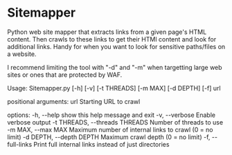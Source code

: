 # Sitemapper
Python web site mapper that extracts links from a given page's HTML content.
Then crawls to these links to get their HTMl content and look for additional links.
Handy for when you want to look for sensitive paths/files on a website.

I recommend limiting the tool with "-d" and "-m" when targetting large web sites or ones that are protected by WAF.

Usage: Sitemapper.py [-h] [-v] [-t THREADS] [-m MAX] [-d DEPTH] [-f] url

positional arguments:
  url                   Starting URL to crawl

options:
  -h, --help            show this help message and exit
  -v, --verbose         Enable verbose output
  -t THREADS, --threads THREADS
                        Number of threads to use
  -m MAX, --max MAX     Maximum number of internal links to crawl (0 = no limit)
  -d DEPTH, --depth DEPTH
                        Maximum crawl depth (0 = no limit)
  -f, --full-links      Print full internal links instead of just directories
